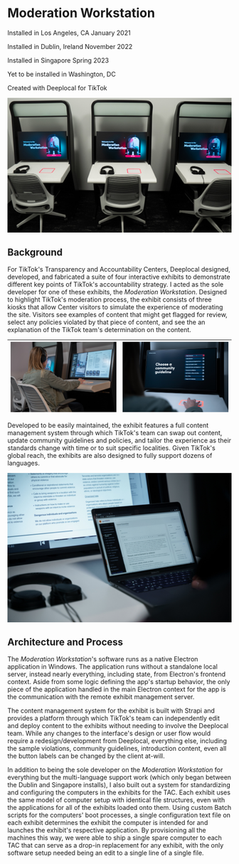 # Moderation Workstation

Installed in Los Angeles, CA January 2021

Installed in Dublin, Ireland November 2022

Installed in Singapore Spring 2023

Yet to be installed in Washington, DC

Created with Deeplocal for TikTok

![The Moderation Workstation](/content/moderation-workstation/images/mws-kiosks.JPG "The Moderation Workstation")

## Background

For TikTok's Transparency and Accountability Centers, Deeplocal designed, developed, and fabricated a suite of four interactive exhibits to demonstrate different key points of TikTok's accountability strategy. I acted as the sole developer for one of these exhibits, the *Moderation Workstation*. Designed to highlight TikTok's moderation process, the exhibit consists of three kiosks that allow Center visitors to simulate the experience of moderating the site. Visitors see examples of content that might get flagged for review, select any policies violated by that piece of content, and see the an explanation of the TikTok team's determination on the content.

| ![Using the Moderation Workstation](/content/moderation-workstation/images/mws-back.JPG "Using the Moderation Workstation") | ![Using the Moderation Workstation](/content/moderation-workstation/images/mws-shoulder.JPG "Using the Moderation Workstation") |
| --- | --- |

Developed to be easily maintained, the exhibit features a full content management system through which TikTok's team can swap out content, update community guidelines and policies, and tailor the experience as their standards change with time or to suit specific localities. Given TikTok's global reach, the exhibits are also designed to fully support dozens of languages.

![Managing content on the Moderation Workstation](/content/moderation-workstation/images/mws-manage.JPG "Managing content on the Moderation Workstation")

## Architecture and Process

The *Moderation Workstation*'s software runs as a native Electron application in Windows. The application runs without a standalone local server, instead nearly everything, including state, from Electron's frontend context. Aside from some logic defining the app's startup behavior, the only piece of the application handled in the main Electron context for the app is the communication with the remote exhibit management server.

The content management system for the exhibit is built with Strapi and provides a platform through which TikTok's team can independently edit and deploy content to the exhibits without needing to involve the Deeplocal team. While any changes to the interface's design or user flow would require a redesign/development from Deeplocal, everything else, including the sample violations, community guidelines, introduction content, even all the button labels can be changed by the client at-will.

In addition to being the sole developer on the *Moderation Workstation* for everything but the multi-language support work (which only began between the Dublin and Singapore installs), I also built out a system for standardizing and configuring the computers in the exhibits for the TAC. Each exhibit uses the same model of computer setup with identical file structures, even with the applications for all of the exhibits loaded onto them. Using custom Batch scripts for the computers' boot processes, a single configuration text file on each exhibit determines the exhibit the computer is intended for and launches the exhibit's respective application. By provisioning all the machines this way, we were able to ship a single spare computer to each TAC that can serve as a drop-in replacement for any exhibit, with the only software setup needed being an edit to a single line of a single file.
